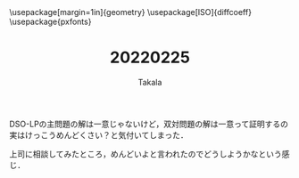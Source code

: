 ﻿---
title: 20220225
yesterday: 20220224
tomorrow: 20220226
days: 791
author: Takala
header-includes:
  - \usepackage[margin=1in]{geometry}
  - \usepackage[ISO]{diffcoeff}
  - \usepackage{pxfonts}
---


DSO-LPの主問題の解は一意じゃないけど，双対問題の解は一意って証明するの実はけっこうめんどくさい？と気付いてしまった．



上司に相談してみたところ，めんどいよと言われたのでどうしようかなという感じ．


